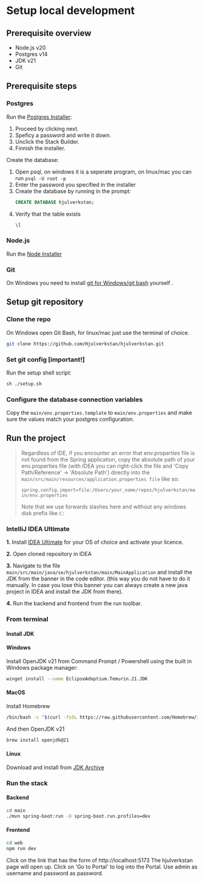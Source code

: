 # Setup local development

## Prerequisite overview

- Node.js v20
- Postgres v14
- JDK v21
- Git

## Prerequisite steps

### Postgres


Run the [Postgres Installer](https://www.postgresql.org/download/):

1. Proceed by clicking next.
2. Speficy a password and write it down.
3. Unclick the Stack Builder.
4. Finnish the installer.

Create the database:

1. Open psql, on windows it is a seperate program, on linux/mac you can run `psql -U root -p`
2. Enter the password you specified in the installer
3. Create the database by running in the prompt:
   ```sql
   CREATE DATABASE hjulverkstan;
   ```
4. Verify that the table exists
   ```sql
   \l
   ```
   
### Node.js

Run the [Node Installer](https://nodejs.org/en)

### Git

On Windows you need to install [git for Windows/git bash](https://git-scm.com/downloads/win) yourself .

## Setup git repository

### Clone the repo

On Windows open Git Bash, for linux/mac just use the terminal of choice.

```bash
git clone https://github.com/Hjulverkstan/hjulverkstan.git
```

### Set git config [important!]

Run the setup shell script:

```bash
sh ./setup.sh
```

### Configure the database connection variables

Copy the `main/env.properties.template` to `main/env.properties` and make sure the values match your postgres configuration.

## Run the project

> Regardless of IDE, if you encounter an error that env.properties file is not found from the Spring application, copy the absolute path of your env.properties file (with IDEA you can right-click the file and 'Copy Path/Reference' -> 'Absolute Path') directly into the `main/src/main/resources/application.properties file` like so:
> 
> `spring.config.import=file:/Users/your_name/repos/hjulverkstan/main/env.properties`
> 
> Note that we use forwards slashes here and without any windows disk prefix like `C:`

### IntelliJ IDEA Ultimate

**1.** Install [IDEA Ultimate](https://www.jetbrains.com/idea/download/) for your OS of choice and activate your licence.

**2.** Open cloned repository in IDEA

**3.** Navigate to the file `main/src/main/java/se/hjulverkstan/main/MainApplication` and install the JDK from the banner in the code editor. (this way you do not have to do it manually. In case you lose this banner you can always create a new java project in IDEA and install the JDK from there).

**4.** Run the backend and frontend from the run toolbar.

### From terminal

#### Install JDK

#### Windows

Install OpenJDK v21 from Command Prompt / Powershell using the built in Windows package manager:

```bash
winget install --name EclipseAdoptium.Temurin.21.JDK
```

#### MacOS

Install Homebrew

```bash
/bin/bash -c "$(curl -fsSL https://raw.githubusercontent.com/Homebrew/install/HEAD/install.sh)"
```

And then OpenJDK v21

```bash
brew install openjdk@21
```

#### Linux

Download and install from [JDK Archive](https://jdk.java.net/archive/)

### Run the stack

#### Backend

```bash
cd main
./mvn spring-boot:run -D spring-boot.run.profiles=dev
```

#### Frontend

```bash
cd web
npm run dev
```

Click on the link that has the form of http://localhost:5173
The hjulverkstan page will open up.
Click on 'Go to Portal' to log into the Portal.
Use admin as username and password as password.